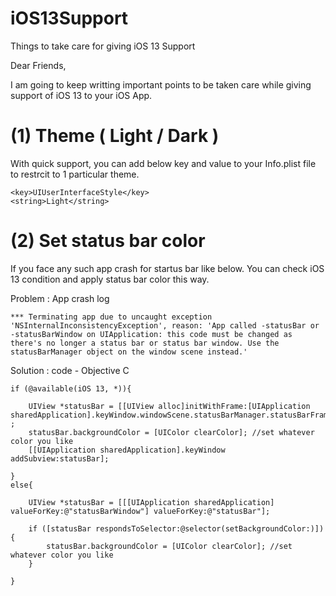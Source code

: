 # iOS13Support
Things to take care for giving iOS 13 Support

Dear Friends,

I am going to keep writting important points to be taken care while giving support of iOS 13 to your iOS App.

# (1) Theme ( Light / Dark )
With quick support, you can add below key and value to your Info.plist file to restrcit to 1 particular theme.
```
<key>UIUserInterfaceStyle</key>
<string>Light</string>
```

# (2) Set status bar color 
If you face any such app crash for startus bar like below. You can check iOS 13 condition and apply status bar color this way.

Problem : App crash log
````
*** Terminating app due to uncaught exception 'NSInternalInconsistencyException', reason: 'App called -statusBar or -statusBarWindow on UIApplication: this code must be changed as there's no longer a status bar or status bar window. Use the statusBarManager object on the window scene instead.'
````

Solution : code - Objective C
````
if (@available(iOS 13, *)){

    UIView *statusBar = [[UIView alloc]initWithFrame:[UIApplication sharedApplication].keyWindow.windowScene.statusBarManager.statusBarFrame] ;
    statusBar.backgroundColor = [UIColor clearColor]; //set whatever color you like
    [[UIApplication sharedApplication].keyWindow addSubview:statusBar];

}
else{
    
    UIView *statusBar = [[[UIApplication sharedApplication] valueForKey:@"statusBarWindow"] valueForKey:@"statusBar"];
    
    if ([statusBar respondsToSelector:@selector(setBackgroundColor:)]) {
        statusBar.backgroundColor = [UIColor clearColor]; //set whatever color you like
    }
    
}
